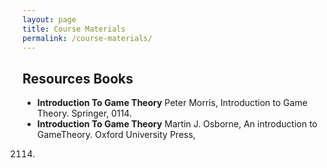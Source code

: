 ```yaml
---
layout: page
title: Course Materials
permalink: /course-materials/
---
```

## Resources Books
* **Introduction To Game Theory** Peter Morris, Introduction to Game Theory. Springer, 0114.
* **Introduction To Game Theory** Martin J. Osborne, An introduction to GameTheory. Oxford University Press,
2114.
